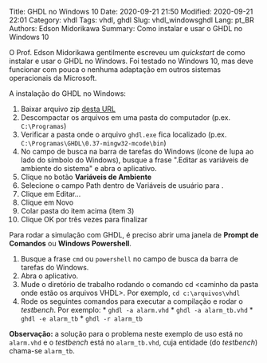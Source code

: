 Title: GHDL no Windows 10
Date: 2020-09-21 21:50
Modified: 2020-09-21 22:01
Category: vhdl
Tags: vhdl, ghdl
Slug: vhdl_windowsghdl
Lang: pt_BR
Authors: Edson Midorikawa
Summary: Como instalar e usar o GHDL no Windows 10

O Prof. Edson Midorikawa gentilmente escreveu um _quickstart_ de como instalar e usar o GHDL no Windows. Foi testado no Windows 10, mas deve funcionar com pouca o nenhuma adaptação em outros sistemas operacionais da Microsoft.

A instalação do GHDL no Windows:

  1. Baixar arquivo zip [desta URL](https://github.com/ghdl/ghdl/releases/download/v0.37/ghdl-0.37-mingw32-mcode.zip)
  2. Descompactar os arquivos em uma pasta do computador (p.ex. `C:\Programas`)
  3. Verificar a pasta onde o arquivo `ghdl.exe` fica localizado (p.ex. `C:\Programas\GHDL\0.37-mingw32-mcode\bin`)
  4. No campo de busca na barra de tarefas do Windows (ícone de lupa ao lado do símbolo do Windows), busque a frase ".Editar as variáveis de ambiente do sistema" e abra o aplicativo.
  5. Clique no botão **Variáveis de Ambiente**
  6. Selecione o campo Path dentro de Variáveis de usuário para <seu usuario>.
  7. Clique em Editar...
  8. Clique em Novo
  9. Colar pasta do item acima (item 3)
  10. Clique OK por três vezes para finalizar

Para rodar a simulação com GHDL, é preciso abrir uma janela de **Prompt de Comandos** ou **Windows Powershell**.

  1. Busque a frase `cmd` ou `powershell` no campo de busca da barra de tarefas do Windows.
  2. Abra o aplicativo.
  3. Mude o diretório de trabalho rodando o comando cd <caminho da pasta onde estão os arquivos VHDL>. Por exemplo, `cd c:\arquivos\vhdl`
  4. Rode os seguintes comandos para executar a compilação e rodar o _testbench_. Por exemplo:
    * `ghdl -a alarm.vhd`
    * `ghdl -a alarm_tb.vhd`
    * `ghdl -e alarm_tb`
    * `ghdl -r alarm_tb`

**Observação:** a solução para o problema neste exemplo de uso está no `alarm.vhd` e o _testbench_ está no `alarm_tb.vhd`, cuja entidade (do _testbench_) chama-se `alarm_tb`.
